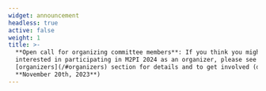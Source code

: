 ```yaml
---
widget: announcement
headless: true
active: false
weight: 1
title: >-
  **Open call for organizing committee members**: If you think you might be
  interested in participating in M2PI 2024 as an organizer, please see the
  [organizers](/#organizers) section for details and to get involved (deadline
  **November 20th, 2023**)
---
```


